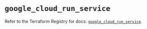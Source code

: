 # `google_cloud_run_service`

Refer to the Terraform Registry for docs: [`google_cloud_run_service`](https://registry.terraform.io/providers/hashicorp/google/6.5.0/docs/resources/cloud_run_service).
